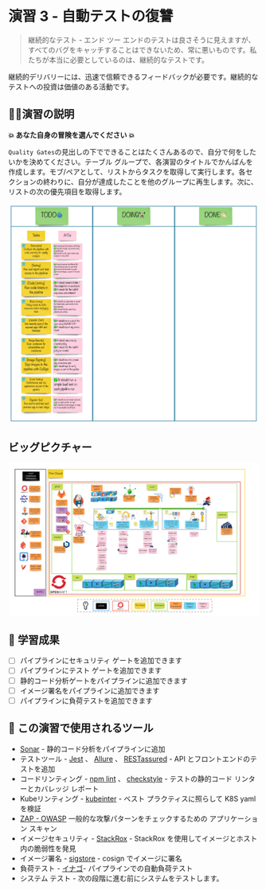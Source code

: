 # 演習 3 - 自動テストの復讐

> 継続的なテスト - エンド ツー エンドのテストは良さそうに見えますが、すべてのバグをキャッチすることはできないため、常に悪いものです。私たちが本当に必要としているのは、継続的なテストです。

継続的デリバリーには、迅速で信頼できるフィードバックが必要です。継続的なテストへの投資は価値のある活動です。

## 👨‍🍳演習の説明

**💥 あなた自身の冒険を選んでください 💥**

`Quality Gates`の見出しの下でできることはたくさんあるので、自分で何をしたいかを決めてください。テーブル グループで、各演習のタイトルでかんばんを作成します。モブ/ペアとして、リストからタスクを取得して実行します。各セクションの終わりに、自分が達成したことを他のグループに再生します。次に、リストの次の優先項目を取得します。

![team-kanban](images/team-kanban.jpg)

## ビッグピクチャー

![big-picture-pipeline-complete](images/big-picture-pipeline-complete.jpg)

## 🔮 学習成果

- [ ] パイプラインにセキュリティ ゲートを追加できます
- [ ] パイプラインにテスト ゲートを追加できます
- [ ] 静的コード分析ゲートをパイプラインに追加できます
- [ ] イメージ署名をパイプラインに追加できます
- [ ] パイプラインに負荷テストを追加できます

## 🔨 この演習で使用されるツール

- <span style="color:blue;"><a href="https://www.sonarqube.org/">Sonar</a></span> - 静的コード分析をパイプラインに追加
- テストツール -
    <span style="color:blue;"><a href="https://jestjs.io/">Jest</a></span> 、
    <span style="color:blue;"><a href="https://github.com/allure-framework/allure2">Allure</a></span> 、
    <span style="color:blue;"><a href="https://quarkus.io/guides/getting-started-testing">RESTassured</a></span> - API とフロントエンドのテストを追加
- コードリンティング -
    <span style="color:blue;"><a href="https://www.npmjs.com/package/lint">npm lint</a></span> 、
    <span style="color:blue;"><a href="https://checkstyle.sourceforge.io">checkstyle</a></span> - テストの静的コード リンターとカバレッジ レポート
- Kubeリンティング -
    <span style="color:blue;"><a href="https://github.com/stackrox/kube-linter">kubeinter</a></span> - ベスト プラクティスに照らして K8S yaml を検証
- <span style="color:blue;"><a href="https://owasp.org/www-project-zap">ZAP - OWASP</a></span> 一般的な攻撃パターンをチェックするための アプリケーション スキャン
- イメージセキュリティ -
    <span style="color:blue;"><a href="https://www.stackrox.com">StackRox</a></span> - StackRox を使用してイメージとホスト内の脆弱性を発見
- イメージ署名 -
    <span style="color:blue;"><a href="https://www.sigstore.dev">sigstore</a></span> - cosign でイメージに署名
- 負荷テスト -
    <span style="color:blue;"><a href="https://docs.locust.io/en/stable/index.html">イナゴ</a></span>- パイプラインでの自動負荷テスト
- システム テスト - 次の段階に進む前にシステムをテストします。
